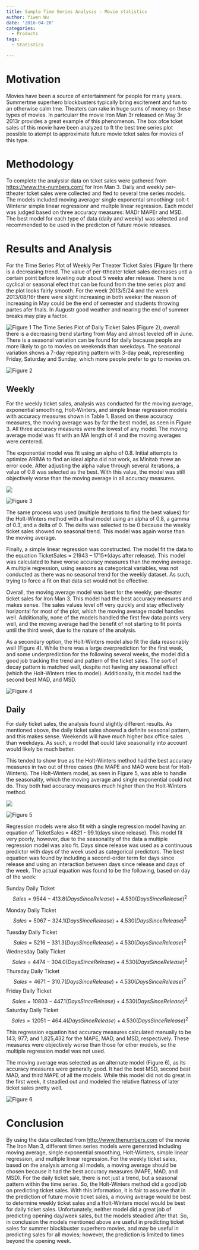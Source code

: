 ```yaml
---
title: Sample Time Series Analysis - Movie statistics
author: Yiwen Wu
date: '2016-04-20'
categories:
  - Products
tags:
  - Statistics

---
```




# Motivation
Movies have been a source of entertainment for people for many years. Summertme superhero blockbusters typically bring excitement and fun to an otherwise calm tme. Theaters can rake in huge sums of money on these types of movies. In partcularr the movie Iron Man 3r released on May 3r 2013r provides a great example of this phenomenon. The box ofce tcket sales of this movie have been analyzed to ft the best tme series plot possible to atempt to approximate future movie tcket sales for movies of this type.

# Methodology
To complete the analysisr data on tcket sales were gathered from <https://www.the-numbers.com/> for Iron Man 3. Daily and weekly per-ttheater tcket sales were collected and fted to several tme series models. The models included moving averager single exponental smoothingr oolt-t Wintersr simple linear regressionr and multple linear regression. Each model was judged based on three accuracy measures: MADr MAPEr and MSD. The best model for each type of data (daily and weekly) was selected and recommended to be used in the predicton of future movie releases.

# Results and Analysis
For the Time Series Plot of Weekly Per Theater Ticket Sales (Figure 1)r there is a decreasing trend. The value of per-ttheater tcket sales decreases untl a certain point before leveling outr about 5 weeks afer release. There is no cyclical or seasonal efect that can be found from the tme series plotr and the plot looks fairly smooth. For the week 2013/5/24 and the week 2013/08/16r there were slight increasing in both weeksr the reason of increasing in May could be the end of semester and students throwing partes afer fnals. In Augustr good weather and nearing the end of summer breaks may play a factor.



![Figure 1](/img/mv1.jpg)
The Time Series Plot of Daily Ticket Sales (Figure 2), overall there is a decreasing trend starting from May and almost leveled off in June. There is a seasonal variation can be found for daily because people are more likely to go to movies on weekends than weekdays. The seasonal variation shows a 7-day repeating pattern with 3-day peak, representing Friday, Saturday and Sunday, which more people prefer to go to movies on.


![Figure 2](/img/mv2.jpg)



## Weekly
For the weekly ticket sales, analysis was conducted for the moving average, exponential smoothing, Holt-Winters, and simple linear regression models with accuracy measures shown in Table 1. Based on these accuracy measures, the moving average was by far the best model, as seen in Figure 3. All three accuracy measures were the lowest of any model. The moving average model was fit with an MA length of 4 and the moving averages were centered. 

The exponential model was fit using an alpha of 0.8. Initial attempts to optimize ARIMA to find an ideal alpha did not work, as Minitab threw an error code. After adjusting the alpha value through several iterations, a value of 0.8 was selected as the best. With this value, the model was still objectively worse than the moving average in all accuracy measures. 

![](/img/mv3.jpg)


![Figure 3](/img/mv4.jpg)


The same process was used (multiple iterations to find the best values) for the Holt-Winters method with a final model using an alpha of 0.8, a gamma of 0.3, and a delta of 0. The delta was selected to be 0 because the weekly ticket sales showed no seasonal trend. This model was again worse than the moving average.

Finally, a simple linear regression was constructed. The model fit the data to the equation TicketSales = 21943 – 1715*(days after release). This model was calculated to have worse accuracy measures than the moving average. A multiple regression, using seasons as categorical variables, was not conducted as there was no seasonal trend for the weekly dataset. As such, trying to force a fit on that data set would not be effective. 

Overall, the moving average model was best for the weekly, per-theater ticket sales for Iron Man 3. This model had the best accuracy measures and makes sense. The sales values level off very quickly and stay effectively horizontal for most of the plot, which the moving average model handles well. Additionally, none of the models handled the first few data points very well, and the moving average had the benefit of not starting to fit points until the third week, due to the nature of the analysis. 

As a secondary option, the Holt-Winters model also fit the data reasonably well (Figure 4). While there was a large overprediction for the first week, and some underprediction for the following several weeks, the model did a good job tracking the trend and pattern of the ticket sales. The sort of decay pattern is matched well, despite not having any seasonal effect (which the Holt-Winters tries to model). Additionally, this model had the second best MAD, and MSD. 

![Figure 4](/img/mv5.jpg)



## Daily
For daily ticket sales, the analysis found slightly different results. As mentioned above, the daily ticket sales showed a definite seasonal pattern, and this makes sense. Weekends will have much higher box office sales than weekdays. As such, a model that could take seasonality into account would likely be much better.

This tended to show true as the Holt-Winters method had the best accuracy measures in two out of three cases (the MAPE and MAD were best for Holt-Winters). The Holt-Winters model, as seen in Figure 5, was able to handle the seasonality, which the moving average and single exponential could not do. They both had accuracy measures much higher than the Holt-Winters method.

![](/img/mv6.jpg)

![Figure 5](/img/mv7.jpg)

Regression models were also fit with a single regression model having an equation of TicketSales = 4821 - 99.1(days since release). This model fit very poorly, however, due to the seasonality of the data a multiple regression model was also fit. Days since release was used as a continuous predictor with days of the week used as categorical predictors. The best equation was found by including a second-order term for days since release and using an interaction between days since release and days of the week. The actual equation was found to be the following, based on day of the week:

Sunday Daily Ticket $$Sales = 9544 - 413.8 (Days Since Release) + 4.530 (Days Since Release)^2 $$

Monday Daily Ticket $$Sales = 5067 - 324.1 (Days Since Release) + 4.530 (Days Since Release)^2$$

Tuesday Daily Ticket $$Sales = 5216 - 331.3 (Days Since Release) + 4.530 (Days Since Release)^2$$
Wednesday Daily Ticket $$Sales = 4474 - 304.0 (Days Since Release) + 4.530 (Days Since Release)^2$$
Thursday Daily Ticket $$Sales = 4671 - 310.7 (Days Since Release) + 4.530 (Days Since Release)^2$$
Friday Daily Ticket $$Sales = 10803 - 447.1 (Days Since Release) + 4.530 (Days Since Release)^2$$
Saturday Daily Ticket $$Sales = 12051 - 464.4 (Days Since Release) + 4.530 (Days Since Release)^2$$

This regression equation had accuracy measures calculated manually to be 143; 977; and 1,825,432 for the MAPE, MAD, and MSD, respectively. These measures were objectively worse than those for other models, so the multiple regression model was not used.

The moving average was selected as an alternate model (Figure 6), as its accuracy measures were generally good. It had the best MSD, second best MAD, and third MAPE of all the models. While this model did not do great in the first week, it steadied out and modeled the relative flatness of later ticket sales pretty well.  


![Figure 6](/img/mv8.jpg)


# Conclusion
By using the data collected from <http://www.thenumbers.com> of the movie The Iron Man 3, different times series models were generated including moving average, single exponential smoothing, Holt-Winters, simple linear regression, and multiple linear regression. For the weekly ticket sales, based on the analysis among all models, a moving average should be chosen because it had the best accuracy measures (MAPE, MAD, and MSD). For the daily ticket sale, there is not just a trend, but a seasonal pattern within the time series. So, the Holt-Winters method did a good job on predicting ticket sales. With this information, it is fair to assume that in the prediction of future movie ticket sales, a moving average would be best to determine weekly ticket sales and a Holt-Winters model would be best for daily ticket sales. Unfortunately, neither model did a great job of predicting opening day/week sales, but the models steadied after that. So, in conclusion the models mentioned above are useful in predicting ticket sales for summer blockbuster superhero movies, and may be useful in predicting sales for all movies; however, the prediction is limited to times beyond the opening week.

